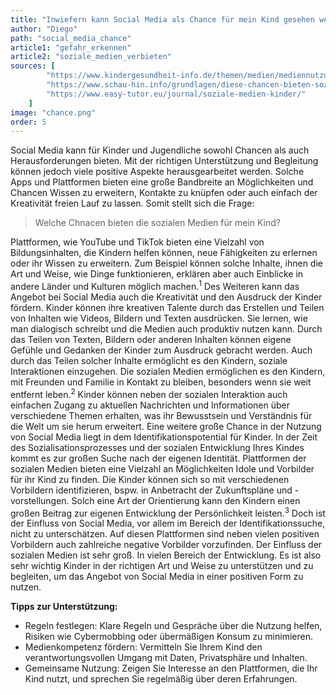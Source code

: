 ```yaml
---
title: "Inwiefern kann Social Media als Chance für mein Kind gesehen werden?"
author: "Diego"
path: "social_media_chance"
article1: "gefahr_erkennen"
article2: "soziale_medien_verbieten"
sources: [
        "https://www.kindergesundheit-info.de/themen/medien/mediennutzung/medien-chancen/",
        "https://www.schau-hin.info/grundlagen/diese-chancen-bieten-soziale-medien",
        "https://www.easy-tutor.eu/journal/soziale-medien-kinder/"
    ]
image: "chance.png"
order: 5
---
```


Social Media kann für Kinder und Jugendliche sowohl Chancen als auch Herausforderungen bieten. Mit der richtigen Unterstützung und Begleitung können jedoch viele positive Aspekte herausgearbeitet werden. Solche Apps und Plattformen bieten eine große Bandbreite an Möglichkeiten und Chancen Wissen zu erweitern, Kontakte zu knüpfen oder auch einfach der Kreativität freien Lauf zu lassen. Somit stellt sich die Frage: 

> Welche Chnacen bieten die sozialen Medien für mein Kind? 

Plattformen, wie YouTube und TikTok bieten eine Vielzahl von Bildungsinhalten, die Kindern helfen können, neue Fähigkeiten zu erlernen oder ihr Wissen zu erweitern. Zum Beispiel können solche Inhalte, ihnen die Art und Weise, wie Dinge funktionieren, erklären aber auch Einblicke in andere Länder und Kulturen möglich machen.<sup>1</sup> Des Weiteren kann das Angebot bei Social Media auch die Kreativität und den Ausdruck der Kinder fördern. Kinder können ihre kreativen Talente durch das Erstellen und Teilen von Inhalten wie Videos, Bildern und Texten ausdrücken. Sie lernen, wie man dialogisch schreibt und die Medien auch produktiv nutzen kann. Durch das Teilen von Texten, Bildern oder anderen Inhalten können eigene Gefühle und Gedanken der Kinder zum Ausdruck gebracht werden. Auch durch das Teilen solcher Inhalte ermöglicht es den Kindern, soziale Interaktionen einzugehen. Die sozialen Medien ermöglichen es den Kindern, mit Freunden und Familie in Kontakt zu bleiben, besonders wenn sie weit entfernt leben.<sup>2</sup> Kinder können neben der sozialen Interaktion auch einfachen Zugang zu aktuellen Nachrichten und Informationen über verschiedene Themen erhalten, was ihr Bewusstsein und Verständnis für die Welt um sie herum erweitert. Eine weitere große Chance in der Nutzung von Social Media liegt in dem Identifikationspotential für Kinder. In der Zeit des Sozialisationsprozesses und der sozialen Entwicklung Ihres Kindes kommt es zur großen Suche nach der eigenen Identität. Plattformen der sozialen Medien bieten eine Vielzahl an Möglichkeiten Idole und Vorbilder für ihr Kind zu finden. Die Kinder können sich so mit verschiedenen Vorbildern identifizieren, bspw. in Anbetracht der Zukunftspläne und -vorstellungen. Solch eine Art der Orientierung kann den Kindern einen großen Beitrag zur eigenen Entwicklung der Persönlichkeit leisten.<sup>3</sup>
Doch ist der Einfluss von Social Media, vor allem im Bereich der Identifikationssuche, nicht zu unterschätzen. Auf diesen Plattformen sind neben vielen positiven Vorbildern auch zahlreiche negative Vorbilder vorzufinden. Der Einfluss der sozialen Medien ist sehr groß. In vielen Bereich der Entwicklung. Es ist also sehr wichtig Kinder in der richtigen Art und Weise zu unterstützen und zu begleiten, um das Angebot von Social Media in einer positiven Form zu nutzen. 

**Tipps zur Unterstützung:**
- Regeln festlegen: Klare Regeln und Gespräche über die Nutzung helfen, Risiken wie Cybermobbing oder übermäßigen Konsum zu minimieren.
- Medienkompetenz fördern: Vermitteln Sie Ihrem Kind den verantwortungsvollen Umgang mit Daten, Privatsphäre und Inhalten.
- Gemeinsame Nutzung: Zeigen Sie Interesse an den Plattformen, die Ihr Kind nutzt, und sprechen Sie regelmäßig über deren Erfahrungen.